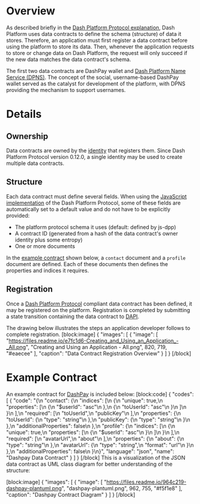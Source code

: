 # Overview

As described briefly in the [Dash Platform Protocol explanation](explanation-platform-protocol#data-contract), Dash Platform uses data contracts to define the schema (structure) of data it stores. Therefore, an application must first register a data contract before using the platform to store its data. Then, whenever the application requests to store or change data on Dash Platform, the request will only succeed if the new data matches the data contract's schema.

The first two data contracts are DashPay wallet and [Dash Platform Name Service (DPNS)](explanation-dpns). The concept of the social, username-based DashPay wallet served as the catalyst for development of the platform, with DPNS providing the mechanism to support usernames.

# Details

## Ownership

Data contracts are owned by the [identity](explanation-identity) that registers them. Since Dash Platform Protocol version 0.12.0, a single identity may be used to create multiple data contracts.

## Structure
Each data contract must define several fields. When using the [JavaScript implementation](https://github.com/dashevo/js-dpp) of the Dash Platform Protocol, some of these fields are automatically set to a default value and do not have to be explicitly provided:
 - The platform protocol schema it uses (default: defined by js-dpp)
 - A contract ID (generated from a hash of the data contract's owner identity plus some entropy)
 - One or more documents

In the [example contract](#example-contract) shown below, a `contact` document and a `profile` document are defined. Each of these documents then defines the properties and indices it requires.

## Registration

Once a [Dash Platform Protocol](explanation-platform-protocol) compliant data contract has been defined, it may be registered on the platform. Registration is completed by submitting a state transition containing the data contract to [DAPI](explanation-dapi).

The drawing below illustrates the steps an application developer follows to complete registration.
[block:image]
{
  "images": [
    {
      "image": [
        "https://files.readme.io/e7fc1d6-Creating_and_Using_an_Application_-_All.png",
        "Creating and Using an Application - All.png",
        820,
        719,
        "#eaecee"
      ],
      "caption": "Data Contract Registration Overview"
    }
  ]
}
[/block]
# Example Contract

An example contract for [DashPay](https://github.com/dashevo/dashpay-contract/blob/master/schema/dashpay.schema.json) is included below:
[block:code]
{
  "codes": [
    {
      "code": "{\n  \"contact\": {\n    \"indices\": [\n      {\n        \"unique\": true,\n        \"properties\": [\n          {\n            \"$userId\": \"asc\"\n          },\n          {\n            \"toUserId\": \"asc\"\n          }\n        ]\n      }\n    ],\n    \"required\": [\n      \"toUserId\",\n      \"publicKey\"\n    ],\n    \"properties\": {\n      \"toUserId\": {\n        \"type\": \"string\"\n      },\n      \"publicKey\": {\n        \"type\": \"string\"\n      }\n    },\n    \"additionalProperties\": false\n  },\n  \"profile\": {\n    \"indices\": [\n      {\n        \"unique\": true,\n        \"properties\": [\n          {\n            \"$userId\": \"asc\"\n          }\n        ]\n      }\n    ],\n    \"required\": [\n      \"avatarUrl\",\n      \"about\"\n    ],\n    \"properties\": {\n      \"about\": {\n        \"type\": \"string\"\n      },\n      \"avatarUrl\": {\n        \"type\": \"string\",\n        \"format\": \"url\"\n      }\n    },\n    \"additionalProperties\": false\n  }\n}",
      "language": "json",
      "name": "Dashpay Data Contract"
    }
  ]
}
[/block]
This is a visualization of the JSON data contract as UML class diagram for better understanding of the structure:

[block:image]
{
  "images": [
    {
      "image": [
        "https://files.readme.io/964c219-dashpay-plantuml.png",
        "dashpay-plantuml.png",
        962,
        755,
        "#f5f1e8"
      ],
      "caption": "Dashpay Contract Diagram"
    }
  ]
}
[/block]
